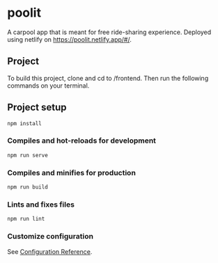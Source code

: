 # poolit
A carpool app that is meant for free ride-sharing experience. Deployed using netlify on https://poolit.netlify.app/#/.


## Project
To build this project, clone and cd to /frontend. Then run the following commands on your terminal.

## Project setup
```
npm install
```

### Compiles and hot-reloads for development
```
npm run serve
```

### Compiles and minifies for production
```
npm run build
```

### Lints and fixes files
```
npm run lint
```

### Customize configuration
See [Configuration Reference](https://cli.vuejs.org/config/).

